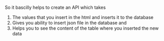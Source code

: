 So it bascilly helps to create an API which takes

 1. The values that you insert in the html and inserts it to the database
 2. Gives you ability to insert json file in the database and
 3. Helps you to see the content of the table where you inserted the new data
